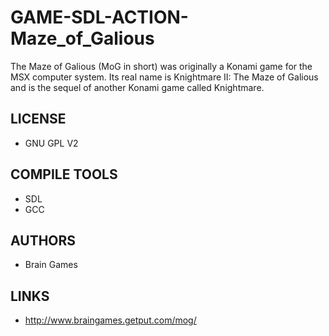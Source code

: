 # GAME-SDL-ACTION-Maze_of_Galious
The Maze of Galious (MoG in short) was originally a Konami game for the MSX computer system. Its real name is Knightmare II: The Maze of Galious and is the sequel of another Konami game called Knightmare. 

## LICENSE
* GNU GPL V2

## COMPILE TOOLS
* SDL
* GCC
 
## AUTHORS
* Brain Games

## LINKS
* http://www.braingames.getput.com/mog/
